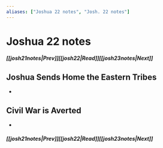 ```yaml
---
aliases: ["Joshua 22 notes", "Josh. 22 notes"]
---
```

# Joshua 22 notes
##### <span class=arrow-left></span>[[josh21notes|Prev]]<span class=navigation-separator></span>[[josh22|Read]]<span class=navigation-separator></span>[[josh23notes|Next]]<span class=arrow-right></span>
## Joshua Sends Home the Eastern Tribes
- 
## Civil War is Averted
- 
##### <span class=arrow-left></span>[[josh21notes|Prev]]<span class=navigation-separator></span>[[josh22|Read]]<span class=navigation-separator></span>[[josh23notes|Next]]<span class=arrow-right></span>